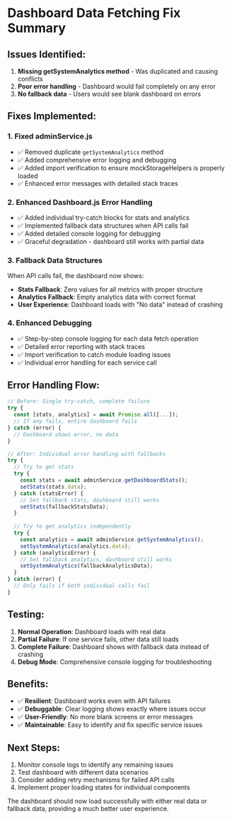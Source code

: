 # Dashboard Data Fetching Fix Summary

## Issues Identified:
1. **Missing getSystemAnalytics method** - Was duplicated and causing conflicts
2. **Poor error handling** - Dashboard would fail completely on any error
3. **No fallback data** - Users would see blank dashboard on errors

## Fixes Implemented:

### 1. **Fixed adminService.js**
- ✅ Removed duplicate `getSystemAnalytics` method
- ✅ Added comprehensive error logging and debugging
- ✅ Added import verification to ensure mockStorageHelpers is properly loaded
- ✅ Enhanced error messages with detailed stack traces

### 2. **Enhanced Dashboard.js Error Handling**
- ✅ Added individual try-catch blocks for stats and analytics
- ✅ Implemented fallback data structures when API calls fail
- ✅ Added detailed console logging for debugging
- ✅ Graceful degradation - dashboard still works with partial data

### 3. **Fallback Data Structures**
When API calls fail, the dashboard now shows:
- **Stats Fallback**: Zero values for all metrics with proper structure
- **Analytics Fallback**: Empty analytics data with correct format
- **User Experience**: Dashboard loads with "No data" instead of crashing

### 4. **Enhanced Debugging**
- ✅ Step-by-step console logging for each data fetch operation
- ✅ Detailed error reporting with stack traces
- ✅ Import verification to catch module loading issues
- ✅ Individual error handling for each service call

## Error Handling Flow:

```javascript
// Before: Single try-catch, complete failure
try {
  const [stats, analytics] = await Promise.all([...]);
  // If any fails, entire dashboard fails
} catch (error) {
  // Dashboard shows error, no data
}

// After: Individual error handling with fallbacks
try {
  // Try to get stats
  try {
    const stats = await adminService.getDashboardStats();
    setStats(stats.data);
  } catch (statsError) {
    // Set fallback stats, dashboard still works
    setStats(fallbackStatsData);
  }
  
  // Try to get analytics independently
  try {
    const analytics = await adminService.getSystemAnalytics();
    setSystemAnalytics(analytics.data);
  } catch (analyticsError) {
    // Set fallback analytics, dashboard still works
    setSystemAnalytics(fallbackAnalyticsData);
  }
} catch (error) {
  // Only fails if both individual calls fail
}
```

## Testing:
1. **Normal Operation**: Dashboard loads with real data
2. **Partial Failure**: If one service fails, other data still loads
3. **Complete Failure**: Dashboard shows with fallback data instead of crashing
4. **Debug Mode**: Comprehensive console logging for troubleshooting

## Benefits:
- ✅ **Resilient**: Dashboard works even with API failures
- ✅ **Debuggable**: Clear logging shows exactly where issues occur
- ✅ **User-Friendly**: No more blank screens or error messages
- ✅ **Maintainable**: Easy to identify and fix specific service issues

## Next Steps:
1. Monitor console logs to identify any remaining issues
2. Test dashboard with different data scenarios
3. Consider adding retry mechanisms for failed API calls
4. Implement proper loading states for individual components

The dashboard should now load successfully with either real data or fallback data, providing a much better user experience.

